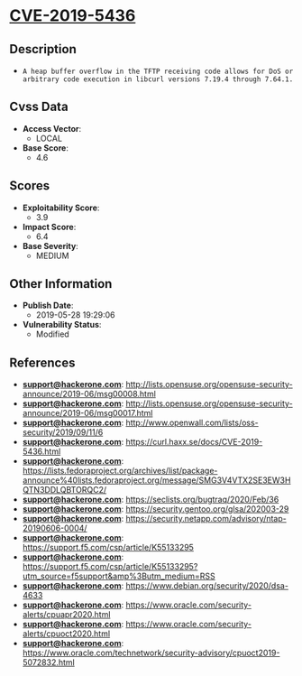 
# [CVE-2019-5436](https://cve.mitre.org/cgi-bin/cvename.cgi?name=CVE-2019-5436)

## Description

- `A heap buffer overflow in the TFTP receiving code allows for DoS or arbitrary code execution in libcurl versions 7.19.4 through 7.64.1.`

## Cvss Data

- **Access Vector**:
  - LOCAL
- **Base Score**:
  - 4.6

## Scores

- **Exploitability Score**:
  - 3.9
- **Impact Score**:
  - 6.4
- **Base Severity**:
  - MEDIUM

## Other Information

- **Publish Date**:
  - 2019-05-28 19:29:06
- **Vulnerability Status**:
  - Modified

## References

- **support@hackerone.com**: http://lists.opensuse.org/opensuse-security-announce/2019-06/msg00008.html
- **support@hackerone.com**: http://lists.opensuse.org/opensuse-security-announce/2019-06/msg00017.html
- **support@hackerone.com**: http://www.openwall.com/lists/oss-security/2019/09/11/6
- **support@hackerone.com**: https://curl.haxx.se/docs/CVE-2019-5436.html
- **support@hackerone.com**: https://lists.fedoraproject.org/archives/list/package-announce%40lists.fedoraproject.org/message/SMG3V4VTX2SE3EW3HQTN3DDLQBTORQC2/
- **support@hackerone.com**: https://seclists.org/bugtraq/2020/Feb/36
- **support@hackerone.com**: https://security.gentoo.org/glsa/202003-29
- **support@hackerone.com**: https://security.netapp.com/advisory/ntap-20190606-0004/
- **support@hackerone.com**: https://support.f5.com/csp/article/K55133295
- **support@hackerone.com**: https://support.f5.com/csp/article/K55133295?utm_source=f5support&amp%3Butm_medium=RSS
- **support@hackerone.com**: https://www.debian.org/security/2020/dsa-4633
- **support@hackerone.com**: https://www.oracle.com/security-alerts/cpuapr2020.html
- **support@hackerone.com**: https://www.oracle.com/security-alerts/cpuoct2020.html
- **support@hackerone.com**: https://www.oracle.com/technetwork/security-advisory/cpuoct2019-5072832.html
